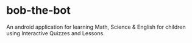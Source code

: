 # bob-the-bot
An android application for learning Math, Science &amp; English for children using Interactive Quizzes and Lessons.
